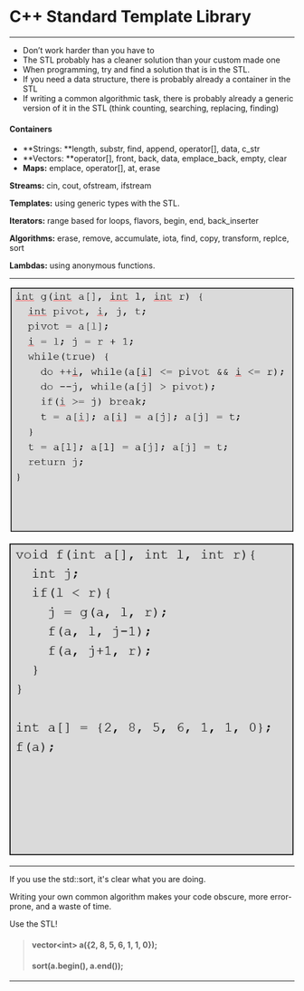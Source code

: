 # C++ Standard Template Library

---

* Don’t work harder than you have to
* The STL probably has a cleaner solution than your custom made one
* When programming, try and find a solution that is in the STL.
* If you need a data structure, there is probably already a container in the STL
* If writing a common algorithmic task, there is probably already a generic version of it in the STL \(think counting, searching, replacing, finding\)

#### Containers

* **Strings: **length, substr, find, append, operator\[\], data, c\_str
* **Vectors: **operator\[\], front, back, data, emplace\_back, empty, clear
* **Maps:** emplace, operator\[\], at, erase

**Streams:** cin, cout, ofstream, ifstream

**Templates:** using generic types with the STL.

**Iterators:** range based for loops, flavors, begin, end, back\_inserter

**Algorithms:** erase, remove, accumulate, iota, find, copy, transform, replce, sort

**Lambdas:** using anonymous functions.

---

![](/assets/30.PNG)

![](/assets/31.PNG)

---

If you use the std::sort, it's clear what you are doing.

Writing your own common algorithm makes your code obscure, more error-prone, and a waste of time.

Use the STL!

> #### vector&lt;int&gt; a\({2, 8, 5, 6, 1, 1, 0}\);
>
> #### sort\(a.begin\(\), a.end\(\)\);

---


